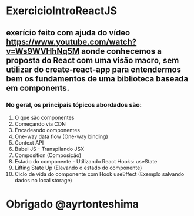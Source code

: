 # ExercicioIntroReactJS
## exerício feito com ajuda do vídeo https://www.youtube.com/watch?v=Ws9WVHhNq5M aonde conhecemos a proposta do React com uma visão macro, sem utilizar do create-react-app para entendermos bem os fundamentos de uma biblioteca baseada em components.
### No geral, os principais tópicos abordados são:
<ol>
  <li> O que são componentes </li>
  <li>  Começando via CDN </li>
  <li> Encadeando componentes </li>
  <li> One-way data flow (One-way binding) </li>
  <li> Context API </li>
  <li> Babel JS - Transpilando JSX </li>
  <li> Composition (Composição) </li>
  <li> Estado do componente - Utilizando React Hooks: useState </li>
  <li> Lifting State Up (Elevando o estado do componente) </li>
  <li> Ciclo de vida do componente com Hook useEffect (Exemplo salvando dados no local storage) </li>
</ol>

# Obrigado @ayrtonteshima
